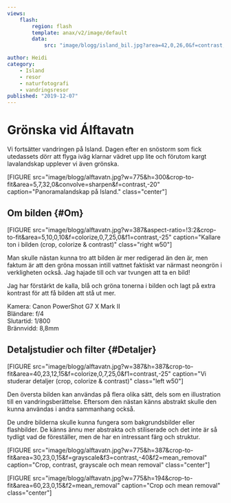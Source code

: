 ```yaml
---
views:     
    flash:
        region: flash
        template: anax/v2/image/default
        data:
            src: "image/blogg/island_bil.jpg?area=42,0,26,0&f=contrast,-20"

author: Heidi
category:
    - Island
    - resor
    - naturfotografi
    - vandringsresor
published: "2019-12-07"
---
```

Grönska vid Álftavatn
==================================

Vi fortsätter vandringen på Island. Dagen efter en snöstorm som fick utedassets dörr att flyga iväg klarnar vädret upp lite och förutom kargt lavalandskap upplever vi även grönska.

[FIGURE src="image/blogg/alftavatn.jpg?w=775&h=300&crop-to-fit&area=5,7,32,0&convolve=sharpen&f=contrast,-20" caption="Panoramalandskap på Island." class="center"]

<!--more-->

Om bilden {#Om}
-----------------------------------

[FIGURE src="image/blogg/alftavatn.jpg?w=387&aspect-ratio=!3:2&crop-to-fit&area=5,10,0,10&f=colorize,0,7,25,0&f1=contrast,-25" caption="Kallare ton i bilden (crop, colorize & contrast)" class="right w50"]

Man skulle nästan kunna tro att bilden är mer redigerad än den är, men faktum är att den gröna mossan intill vattnet faktiskt var närmast neongrön i verkligheten också. Jag hajade till och var tvungen att ta en bild!

Jag har förstärkt de kalla, blå och gröna tonerna i bilden och lagt på extra kontrast för att få bilden att stå ut mer.

Kamera: Canon PowerShot G7 X Mark II  
Bländare: f/4  
Slutartid: 1/800  
Brännvidd: 8,8mm


Detaljstudier och filter {#Detaljer}
-----------------------------------

[FIGURE src="image/blogg/alftavatn.jpg?w=387&h=387&crop-to-fit&area=40,23,12,15&f=colorize,0,7,25,0&f1=contrast,-25" caption="Vi studerar detaljer (crop, colorize & contrast)" class="left w50"]

Den översta bilden kan användas på flera olika sätt, dels som en illustration till en vandringsberättelse. Eftersom den nästan känns abstrakt skulle den kunna användas i andra sammanhang också.

De undre bilderna skulle kunna fungera som bakgrundsbilder eller flashbilder. De känns ännu mer abstrakta och stiliserade och det inte är så tydligt vad de föreställer, men de har en intressant färg och struktur.

[FIGURE src="image/blogg/alftavatn.jpg?w=775&h=387&crop-to-fit&area=30,23,0,15&f=grayscale&f3=contrast,-40&f2=mean_removal" caption="Crop, contrast, grayscale och mean removal" class="center"]

[FIGURE src="image/blogg/alftavatn.jpg?w=775&h=194&crop-to-fit&area=60,23,0,15&f2=mean_removal" caption="Crop och mean removal" class="center"]
